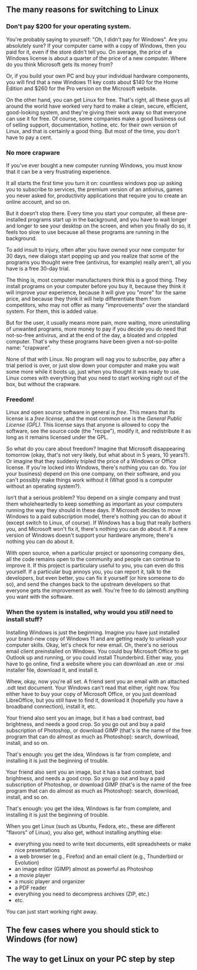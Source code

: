 ## The many reasons for switching to Linux

### Don't pay $200 for your operating system.

You're probably saying to yourself: "Oh, I didn't pay for Windows". Are you absolutely sure? If your computer came with a copy of Windows, then you paid for it, even if the store didn't tell you. On average, the price of a Windows license is about a quarter of the price of a new computer. Where do you think Microsoft gets its money from?

Or, if you build your own PC and buy your individual hardware components, you will find that a new Windows 11 key costs about $140 for the Home Edition and $260 for the Pro version on the Microsoft website.

On the other hand, you can get Linux for free. That's right, all these guys all around the world have worked very hard to make a clean, secure, efficient, good-looking system, and they're giving their work away so that everyone can use it for free. Of course, some companies make a good business out of selling support, documentation, hotline, etc. for their own version of Linux, and that is certainly a good thing. But most of the time, you don't have to pay a cent.

### No more crapware

If you've ever bought a new computer running Windows, you must know that it can be a very frustrating experience.

It all starts the first time you turn it on: countless windows pop up asking you to subscribe to services, the premium version of an antivirus, games you never asked for, productivity applications that require you to create an online account, and so on.

But it doesn't stop there. Every time you start your computer, all these pre-installed programs start up in the background, and you have to wait longer and longer to see your desktop on the screen, and when you finally do so, it feels too slow to use because all these programs are running in the background.

To add insult to injury, often after you have owned your new computer for 30 days, new dialogs start popping up and you realize that some of the programs you thought were free (antivirus, for example) really aren't, all you have is a free 30-day trial.

The thing is, most computer manufacturers think this is a good thing. They install programs on your computer before you buy it, because they think it will improve your experience, because it will give you "more" for the same price, and because they think it will help differentiate them from competitors, who may not offer as many "improvements" over the standard system. For them, this is added value.

But for the user, it usually means more pain, more waiting, more uninstalling of unwanted programs, more money to pay if you decide you do need that not-so-free antivirus, and at the end of the day, a bloated and crippled computer. That's why these programs have been given a not-so-polite name: "crapware".

None of that with Linux. No program will nag you to subscribe, pay after a trial period is over, or just slow down your computer and make you wait some more while it boots up, just when you thought it was ready to use. Linux comes with everything that you need to start working right out of the box, but without the crapware.

### Freedom!

Linux and open source software in general is _free_. This means that its license is a _free license_, and the most common one is the _General Public License (GPL)_. This license says that anyone is allowed to copy the software, see the source code (the "recipe"), modify it, and redistribute it as long as it remains licensed under the GPL.

So what do you care about freedom? Imagine that Microsoft disappearing tomorrow (okay, that's not very likely, but what about in 5 years, 10 years?). Or imagine that they suddenly tripled the price of a Windows or Office license. If you're locked into Windows, there's nothing you can do. You (or your business) depend on this one company, on their software, and you can't possibly make things work without it (What good is a computer without an operating system?).

Isn't that a serious problem? You depend on a single company and trust them wholeheartedly to keep something as important as your computers running the way they should in these days. If Microsoft decides to move Windows to a paid subscription model, there's nothing you can do about it (except switch to Linux, of course). If Windows has a bug that really bothers you, and Microsoft won't fix it, there's nothing you can do about it. If a new version of Windows doesn't support your hardware anymore, there's nothing you can do about it.

With open source, when a particular project or sponsoring company dies, all the code remains open to the community and people can continue to improve it. If this project is particulary useful to you, you can even do this yourself. If a particular bug annoys you, you can report it, talk to the developers, but even better, you can fix it yourself (or hire someone to do so), and send the changes back to the upstream developers so that everyone gets the improvement as well. You're free to do (almost) anything you want with the software.

### When the system is installed, why would you _still_ need to install stuff?

Installing Windows is just the beginning. Imagine you have just installed your brand-new copy of Windows 11 and are getting ready to unleash your computer skills. Okay, let's check for new email. Oh, there's no serious email client preinstalled on Windows. You could buy Microsoft Office to get Outlook up and running, or you could install Thunderbird. Either way, you have to go online, find a website where you can download an .exe or .msi installer file, download it, and install it.

Whew, okay, now you're all set. A friend sent you an email with an attached .odt text document. Your Windows can't read that either, right now. You either have to buy your copy of Microsoft Office, or you just download LibreOffice, but you still have to find it, download it (hopefully you have a broadband connection), install it, etc.

Your friend also sent you an image, but it has a bad contrast, bad brightness, and needs a good crop. So you go out and buy a paid subscription of Photoshop, or download GIMP (that's is the name of the free program that can do almost as much as Photoshop): search, download, install, and so on.

That's enough: you get the idea, Windows is far from complete, and installing it is just the beginning of trouble.

Your friend also sent you an image, but it has a bad contrast, bad brightness, and needs a good crop. So you go out and buy a paid subscription of Photoshop, or download GIMP (that's is the name of the free program that can do almost as much as Photoshop): search, download, install, and so on.

That's enough: you get the idea, Windows is far from complete, and installing it is just the beginning of trouble.

When you get Linux (such as Ubuntu, Fedora, etc., these are different "flavors" of Linux), you also get, without installing anything else:

* everything you need to write text documents, edit spreadsheets or make nice presentations
* a web browser (e.g., Firefox) and an email client (e.g., Thunderbird or Evolution)
* an image editor (GIMP) almost as powerful as Photoshop
* a movie player
* a music player and organizer
* a PDF reader
* everything you need to decompress archives (ZIP, etc.)
* etc.

You can just start working right away.

## The few cases where you should stick to Windows (for now)

## The way to get Linux on your PC step by step
